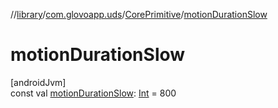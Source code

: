 //[library](../../../index.md)/[com.glovoapp.uds](../index.md)/[CorePrimitive](index.md)/[motionDurationSlow](motion-duration-slow.md)

# motionDurationSlow

[androidJvm]\
const val [motionDurationSlow](motion-duration-slow.md): [Int](https://kotlinlang.org/api/latest/jvm/stdlib/kotlin/-int/index.html) = 800
